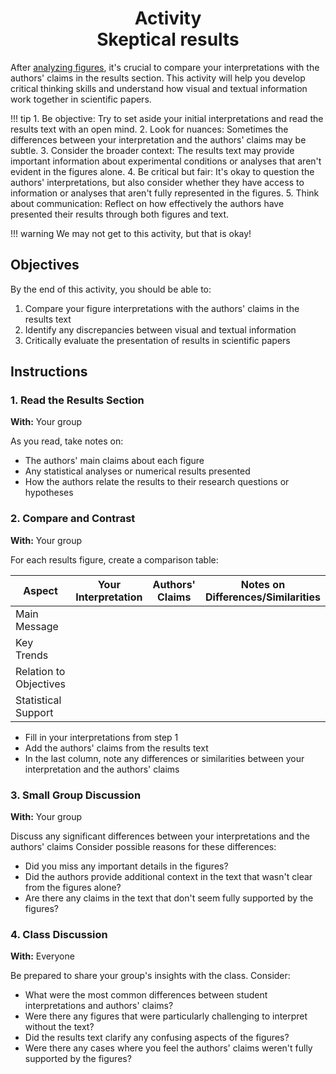<h1 align="center">
<b>Activity</b><br>
Skeptical results
</h1>

After [analyzing figures](./data.md), it's crucial to compare your interpretations with the authors' claims in the results section. This activity will help you develop critical thinking skills and understand how visual and textual information work together in scientific papers.

!!! tip
    1. Be objective: Try to set aside your initial interpretations and read the results text with an open mind.
    2. Look for nuances: Sometimes the differences between your interpretation and the authors' claims may be subtle.
    3. Consider the broader context: The results text may provide important information about experimental conditions or analyses that aren't evident in the figures alone.
    4. Be critical but fair: It's okay to question the authors' interpretations, but also consider whether they have access to information or analyses that aren't fully represented in the figures.
    5. Think about communication: Reflect on how effectively the authors have presented their results through both figures and text.

!!! warning
    We may not get to this activity, but that is okay!

## Objectives

By the end of this activity, you should be able to:

1. Compare your figure interpretations with the authors' claims in the results text
2. Identify any discrepancies between visual and textual information
3. Critically evaluate the presentation of results in scientific papers

## Instructions

### 1. Read the Results Section

**With:** Your group

As you read, take notes on:

- The authors' main claims about each figure
- Any statistical analyses or numerical results presented
- How the authors relate the results to their research questions or hypotheses

### 2. Compare and Contrast

**With:** Your group

For each results figure, create a comparison table:

| Aspect | Your Interpretation | Authors' Claims | Notes on Differences/Similarities |
|--------|---------------------|-----------------|-----------------------------------|
| Main Message |               |                 |                                   |
| Key Trends |                 |                 |                                   |
| Relation to Objectives |     |                 |                                   |
| Statistical Support |        |                 |                                   |

- Fill in your interpretations from step 1
- Add the authors' claims from the results text
- In the last column, note any differences or similarities between your interpretation and the authors' claims

### 3. Small Group Discussion

**With:** Your group

Discuss any significant differences between your interpretations and the authors' claims
Consider possible reasons for these differences:

- Did you miss any important details in the figures?
- Did the authors provide additional context in the text that wasn't clear from the figures alone?
- Are there any claims in the text that don't seem fully supported by the figures?

### 4. Class Discussion

**With:** Everyone

Be prepared to share your group's insights with the class.
Consider:

- What were the most common differences between student interpretations and authors' claims?
- Were there any figures that were particularly challenging to interpret without the text?
- Did the results text clarify any confusing aspects of the figures?
- Were there any cases where you feel the authors' claims weren't fully supported by the figures?
